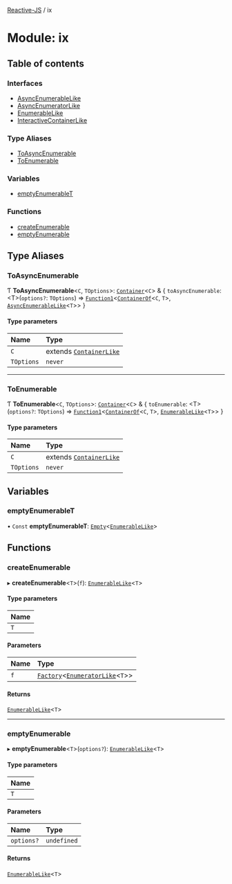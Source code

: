 [Reactive-JS](../README.md) / ix

# Module: ix

## Table of contents

### Interfaces

- [AsyncEnumerableLike](../interfaces/ix.AsyncEnumerableLike.md)
- [AsyncEnumeratorLike](../interfaces/ix.AsyncEnumeratorLike.md)
- [EnumerableLike](../interfaces/ix.EnumerableLike.md)
- [InteractiveContainerLike](../interfaces/ix.InteractiveContainerLike.md)

### Type Aliases

- [ToAsyncEnumerable](ix.md#toasyncenumerable)
- [ToEnumerable](ix.md#toenumerable)

### Variables

- [emptyEnumerableT](ix.md#emptyenumerablet)

### Functions

- [createEnumerable](ix.md#createenumerable)
- [emptyEnumerable](ix.md#emptyenumerable)

## Type Aliases

### ToAsyncEnumerable

Ƭ **ToAsyncEnumerable**<`C`, `TOptions`\>: [`Container`](containers.md#container)<`C`\> & { `toAsyncEnumerable`: <T\>(`options?`: `TOptions`) => [`Function1`](functions.md#function1)<[`ContainerOf`](containers.md#containerof)<`C`, `T`\>, [`AsyncEnumerableLike`](../interfaces/ix.AsyncEnumerableLike.md)<`T`\>\>  }

#### Type parameters

| Name | Type |
| :------ | :------ |
| `C` | extends [`ContainerLike`](../interfaces/containers.ContainerLike.md) |
| `TOptions` | `never` |

___

### ToEnumerable

Ƭ **ToEnumerable**<`C`, `TOptions`\>: [`Container`](containers.md#container)<`C`\> & { `toEnumerable`: <T\>(`options?`: `TOptions`) => [`Function1`](functions.md#function1)<[`ContainerOf`](containers.md#containerof)<`C`, `T`\>, [`EnumerableLike`](../interfaces/ix.EnumerableLike.md)<`T`\>\>  }

#### Type parameters

| Name | Type |
| :------ | :------ |
| `C` | extends [`ContainerLike`](../interfaces/containers.ContainerLike.md) |
| `TOptions` | `never` |

## Variables

### emptyEnumerableT

• `Const` **emptyEnumerableT**: [`Empty`](containers.md#empty)<[`EnumerableLike`](../interfaces/ix.EnumerableLike.md)\>

## Functions

### createEnumerable

▸ **createEnumerable**<`T`\>(`f`): [`EnumerableLike`](../interfaces/ix.EnumerableLike.md)<`T`\>

#### Type parameters

| Name |
| :------ |
| `T` |

#### Parameters

| Name | Type |
| :------ | :------ |
| `f` | [`Factory`](functions.md#factory)<[`EnumeratorLike`](../interfaces/util.EnumeratorLike.md)<`T`\>\> |

#### Returns

[`EnumerableLike`](../interfaces/ix.EnumerableLike.md)<`T`\>

___

### emptyEnumerable

▸ **emptyEnumerable**<`T`\>(`options?`): [`EnumerableLike`](../interfaces/ix.EnumerableLike.md)<`T`\>

#### Type parameters

| Name |
| :------ |
| `T` |

#### Parameters

| Name | Type |
| :------ | :------ |
| `options?` | `undefined` |

#### Returns

[`EnumerableLike`](../interfaces/ix.EnumerableLike.md)<`T`\>
